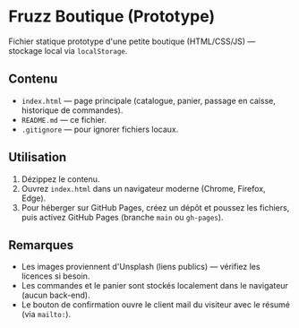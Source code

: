 # Fruzz Boutique (Prototype)

Fichier statique prototype d'une petite boutique (HTML/CSS/JS) — stockage local via `localStorage`.

## Contenu
- `index.html` — page principale (catalogue, panier, passage en caisse, historique de commandes).
- `README.md` — ce fichier.
- `.gitignore` — pour ignorer fichiers locaux.

## Utilisation
1. Dézippez le contenu.
2. Ouvrez `index.html` dans un navigateur moderne (Chrome, Firefox, Edge).
3. Pour héberger sur GitHub Pages, créez un dépôt et poussez les fichiers, puis activez GitHub Pages (branche `main` ou `gh-pages`).

## Remarques
- Les images proviennent d'Unsplash (liens publics) — vérifiez les licences si besoin.
- Les commandes et le panier sont stockés localement dans le navigateur (aucun back-end).
- Le bouton de confirmation ouvre le client mail du visiteur avec le résumé (via `mailto:`).
